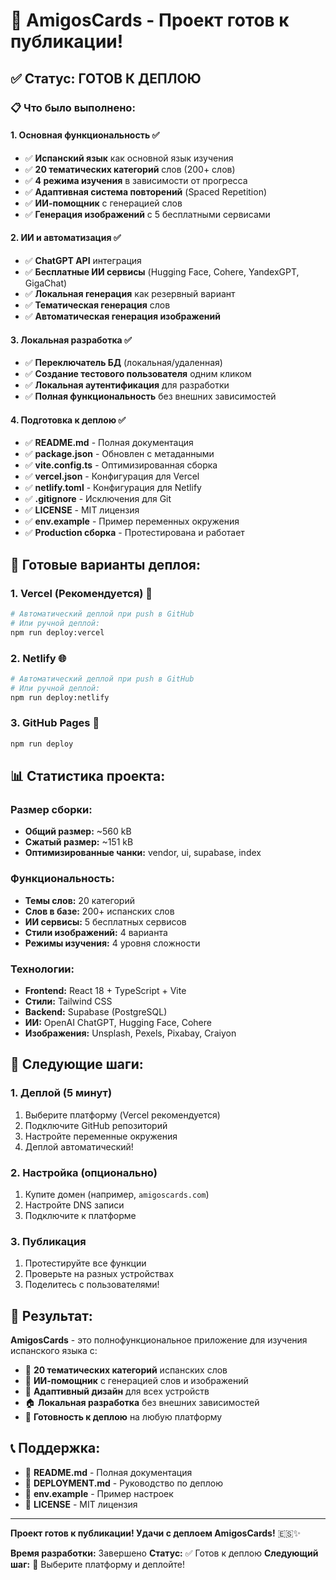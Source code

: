 # 🎉 AmigosCards - Проект готов к публикации!

## ✅ **Статус: ГОТОВ К ДЕПЛОЮ**

### 📋 **Что было выполнено:**

#### **1. Основная функциональность ✅**
- ✅ **Испанский язык** как основной язык изучения
- ✅ **20 тематических категорий** слов (200+ слов)
- ✅ **4 режима изучения** в зависимости от прогресса
- ✅ **Адаптивная система повторений** (Spaced Repetition)
- ✅ **ИИ-помощник** с генерацией слов
- ✅ **Генерация изображений** с 5 бесплатными сервисами

#### **2. ИИ и автоматизация ✅**
- ✅ **ChatGPT API** интеграция
- ✅ **Бесплатные ИИ сервисы** (Hugging Face, Cohere, YandexGPT, GigaChat)
- ✅ **Локальная генерация** как резервный вариант
- ✅ **Тематическая генерация** слов
- ✅ **Автоматическая генерация изображений**

#### **3. Локальная разработка ✅**
- ✅ **Переключатель БД** (локальная/удаленная)
- ✅ **Создание тестового пользователя** одним кликом
- ✅ **Локальная аутентификация** для разработки
- ✅ **Полная функциональность** без внешних зависимостей

#### **4. Подготовка к деплою ✅**
- ✅ **README.md** - Полная документация
- ✅ **package.json** - Обновлен с метаданными
- ✅ **vite.config.ts** - Оптимизированная сборка
- ✅ **vercel.json** - Конфигурация для Vercel
- ✅ **netlify.toml** - Конфигурация для Netlify
- ✅ **.gitignore** - Исключения для Git
- ✅ **LICENSE** - MIT лицензия
- ✅ **env.example** - Пример переменных окружения
- ✅ **Production сборка** - Протестирована и работает

## 🚀 **Готовые варианты деплоя:**

### **1. Vercel (Рекомендуется) 🎯**
```bash
# Автоматический деплой при push в GitHub
# Или ручной деплой:
npm run deploy:vercel
```

### **2. Netlify 🌐**
```bash
# Автоматический деплой при push в GitHub
# Или ручной деплой:
npm run deploy:netlify
```

### **3. GitHub Pages 📄**
```bash
npm run deploy
```

## 📊 **Статистика проекта:**

### **Размер сборки:**
- **Общий размер:** ~560 kB
- **Сжатый размер:** ~151 kB
- **Оптимизированные чанки:** vendor, ui, supabase, index

### **Функциональность:**
- **Темы слов:** 20 категорий
- **Слов в базе:** 200+ испанских слов
- **ИИ сервисы:** 5 бесплатных сервисов
- **Стили изображений:** 4 варианта
- **Режимы изучения:** 4 уровня сложности

### **Технологии:**
- **Frontend:** React 18 + TypeScript + Vite
- **Стили:** Tailwind CSS
- **Backend:** Supabase (PostgreSQL)
- **ИИ:** OpenAI ChatGPT, Hugging Face, Cohere
- **Изображения:** Unsplash, Pexels, Pixabay, Craiyon

## 🎯 **Следующие шаги:**

### **1. Деплой (5 минут)**
1. Выберите платформу (Vercel рекомендуется)
2. Подключите GitHub репозиторий
3. Настройте переменные окружения
4. Деплой автоматический!

### **2. Настройка (опционально)**
1. Купите домен (например, `amigoscards.com`)
2. Настройте DNS записи
3. Подключите к платформе

### **3. Публикация**
1. Протестируйте все функции
2. Проверьте на разных устройствах
3. Поделитесь с пользователями!

## 🎉 **Результат:**

**AmigosCards** - это полнофункциональное приложение для изучения испанского языка с:

- 🎯 **20 тематических категорий** испанских слов
- 🤖 **ИИ-помощник** с генерацией слов и изображений
- 📱 **Адаптивный дизайн** для всех устройств
- 🏠 **Локальная разработка** без внешних зависимостей
- 🚀 **Готовность к деплою** на любую платформу

## 📞 **Поддержка:**

- 📖 **README.md** - Полная документация
- 🚀 **DEPLOYMENT.md** - Руководство по деплою
- 🔧 **env.example** - Пример настроек
- 📄 **LICENSE** - MIT лицензия

---

**Проект готов к публикации! Удачи с деплоем AmigosCards!** 🇪🇸✨

**Время разработки:** Завершено
**Статус:** ✅ Готов к деплою
**Следующий шаг:** 🚀 Выберите платформу и деплойте!



























